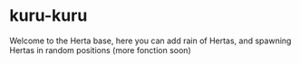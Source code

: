 # kuru-kuru
Welcome to the Herta base, here you can add rain of Hertas, and spawning Hertas in random positions (more fonction soon)
